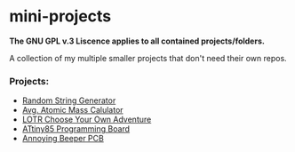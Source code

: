 # mini-projects

**The GNU GPL v.3 Liscence applies to all contained projects/folders.**

A collection of my multiple smaller projects that don't need their own repos.

### Projects:
+ [Random String Generator](https://github.com/TheScarletWarlock645/mini-projects/tree/main/random-string-generator)
+ [Avg. Atomic Mass Calulator](https://github.com/TheScarletWarlock645/mini-projects/tree/main/avg-atomic-mass-calc)
+ [LOTR Choose Your Own Adventure](https://github.com/TheScarletWarlock645/mini-projects/tree/main/lotr-text-game)
+ [ATtiny85 Programming Board](https://github.com/TheScarletWarlock645/mini-projects/tree/main/attiny85-programmer)
+ [Annoying Beeper PCB](https://github.com/TheScarletWarlock645/mini-projects/tree/main/annoying-beeper)

